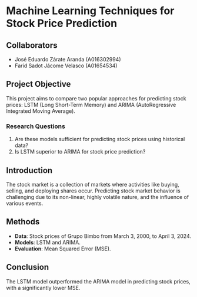 # Machine Learning Techniques for Stock Price Prediction

## Collaborators
- José Eduardo Zárate Aranda (A016302994)
- Farid Sadot Jácome Velasco (A01654534)

## Project Objective
This project aims to compare two popular approaches for predicting stock prices: LSTM (Long Short-Term Memory) and ARIMA (AutoRegressive Integrated Moving Average).

### Research Questions
1. Are these models sufficient for predicting stock prices using historical data?
2. Is LSTM superior to ARIMA for stock price prediction?

## Introduction
The stock market is a collection of markets where activities like buying, selling, and deploying shares occur. Predicting stock market behavior is challenging due to its non-linear, highly volatile nature, and the influence of various events.

## Methods
- **Data**: Stock prices of Grupo Bimbo from March 3, 2000, to April 3, 2024.
- **Models**: LSTM and ARIMA.
- **Evaluation**: Mean Squared Error (MSE).

## Conclusion
The LSTM model outperformed the ARIMA model in predicting stock prices, with a significantly lower MSE.
